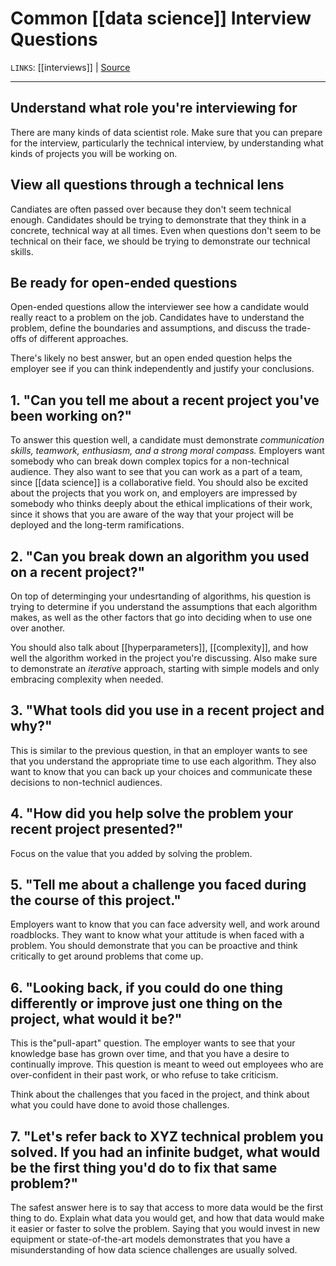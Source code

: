 # Common [[data science]] Interview Questions
`LINKS`: [[interviews]] | [Source](https://www.themuse.com/advice/data-science-interview-questions-answers)


---
## Understand what role you're interviewing for
There are many kinds of data scientist role. Make sure that you can prepare for the interview, particularly the technical interview, by understanding what kinds of projects you will be working on.

## View all questions through a technical lens
Candiates are often passed over because they don't seem technical enough. Candidates should be trying to demonstrate that they think in a concrete, technical way at all times. Even when questions don't seem to be technical on their face, we should be trying to demonstrate our technical skills.

## Be ready for open-ended questions
Open-ended questions allow the interviewer see how a candidate would really react to a problem on the job. Candidates have to understand the problem, define the boundaries and assumptions, and discuss the trade-offs of different approaches. 

There's likely no best answer, but an open ended question helps the employer see if you can think independently and justify your conclusions.

## 1. "Can you tell me about a recent project you've been working on?"
To answer this question well, a candidate must demonstrate *communication skills, teamwork, enthusiasm, and a strong moral compass.* Employers want somebody who can break down complex topics for a non-technical audience. They also want to see that you can work as a part of a team, since [[data science]] is a collaborative field. You should also be excited about the projects that you work on, and employers are impressed by somebody who thinks deeply about the ethical implications of their work, since it shows that you are aware of the way that your project will be deployed and the long-term ramifications. 

## 2. "Can you break down an algorithm you used on a recent project?"
On top of determinging your undesrtanding of algorithms, his question is trying to determine if you understand the assumptions that each algorithm makes, as well as the other factors that go into deciding when to use one over another.

You should also talk about [[hyperparameters]], [[complexity]], and how well the algorithm worked in the project you're discussing. Also make sure to demonstrate an *iterative* approach, starting with simple models and only embracing complexity when needed. 

## 3. "What tools did you use in a recent project and why?"
This is similar to the previous question, in that an employer wants to see that you understand the appropriate time to use each algorithm. They also want to know that you can back up your choices and communicate these decisions to non-technicl audiences. 

## 4. "How did you help solve the problem your recent project presented?"
Focus on the value that you added by solving the problem. 

## 5. "Tell me about a challenge you faced during the course of this project."
Employers want to know that you can face adversity well, and work around roadblocks. They want to know what your attitude is when faced with a problem. You should demonstrate that you can be proactive and think critically to get around problems that come up.

## 6. "Looking back, if you could do one thing differently or improve just one thing on the project, what would it be?"
This is the"pull-apart" question. The employer wants to see that your knowledge base has grown over time, and that you have a desire to continually improve. This question is meant to weed out employees who are over-confident in their past work, or who refuse to take criticism. 

Think about the challenges that you faced in the project, and think about what you could have done to avoid those challenges. 

## 7. "Let's refer back to XYZ technical problem you solved. If you had an infinite budget, what would be the first thing you'd do to fix that same problem?"
The safest answer here is to say that access to more data would be the first thing to do. Explain what data you would get, and how that data would make it easier or faster to solve the problem. Saying that you would invest in new equipment or state-of-the-art models demonstrates that you have a misunderstanding of how data science challenges are usually solved. 